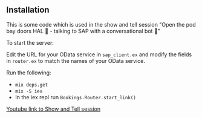 
## Installation

This is some code which is used in the show and tell session "Open the pod bay doors HAL 📣 - talking to SAP with a conversational bot 🚵"

To start the server:

Edit the URL for your OData service in `sap_client.ex` and modify the fields in `router.ex` to match the names of your OData service.

Run the following:
* `mix deps.get`
* `mix -S iex`
* In the iex repl run `Bookings.Router.start_link()`

[Youtube link to Show and Tell session](
https://www.youtube.com/watch?v=vxfG-SVEnPs&index=9&list=PLfctWmgNyOIedb1RLMXyD87Q5Ch_Soub-&t=608s)
